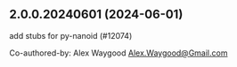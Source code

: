 ## 2.0.0.20240601 (2024-06-01)

add stubs for py-nanoid (#12074)

Co-authored-by: Alex Waygood <Alex.Waygood@Gmail.com>


